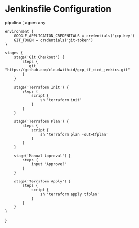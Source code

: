 # Jenkinsfile Configuration

pipeline {
    agent any
	
    environment {
        GOOGLE_APPLICATION_CREDENTIALS = credentials('gcp-key')
      	GIT_TOKEN = credentials('git-token')
    }
	
    stages {
        stage('Git Checkout') {
            steps {
               git "https://github.com/cloudwithsid/gcp_tf_cicd_jenkins.git"
            }
        }
        
        stage('Terraform Init') {
            steps {
                script {
                    sh 'terraform init'
                }
            }
        }
        
        stage('Terraform Plan') {
            steps {
                script {
                    sh 'terraform plan -out=tfplan'
                }
            }
        }

	    stage('Manual Approval') {
            steps {
                input "Approve?"
            }
        }
	    
        stage('Terraform Apply') {
            steps {
                script {
                    sh 'terraform apply tfplan'
                }
            }
        }
    }
}
